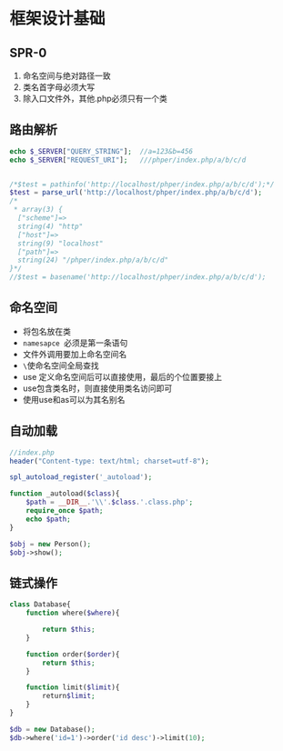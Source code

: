 # 框架设计基础

## SPR-0

1. 命名空间与绝对路径一致
2. 类名首字母必须大写
3. 除入口文件外，其他.php必须只有一个类

## 路由解析

```php
echo $_SERVER["QUERY_STRING"];  //a=123&b=456
echo $_SERVER["REQUEST_URI"];   ///phper/index.php/a/b/c/d


/*$test = pathinfo('http://localhost/phper/index.php/a/b/c/d');*/
$test = parse_url('http://localhost/phper/index.php/a/b/c/d');
/*
 * array(3) {
  ["scheme"]=>
  string(4) "http"
  ["host"]=>
  string(9) "localhost"
  ["path"]=>
  string(24) "/phper/index.php/a/b/c/d"
}*/
//$test = basename('http://localhost/phper/index.php/a/b/c/d');
```

## 命名空间

* 将包名放在类
* `namesapce `必须是第一条语句
* 文件外调用要加上命名空间名
* `\`使命名空间全局查找
* use 定义命名空间后可以直接使用，最后的个位置要接上
* use包含类名时，则直接使用类名访问即可
* 使用use和as可以为其名别名

## 自动加载

```php
//index.php
header("Content-type: text/html; charset=utf-8");

spl_autoload_register('_autoload');

function _autoload($class){
    $path = __DIR__.'\\'.$class.'.class.php';
    require_once $path;
    echo $path;
}

$obj = new Person();
$obj->show();
```

## 链式操作

```php
class Database{
    function where($where){

        return $this;
    }

    function order($order){
        return $this;
    }

    function limit($limit){
        return$limit;
    }
}

$db = new Database();
$db->where('id=1')->order('id desc')->limit(10);
```


